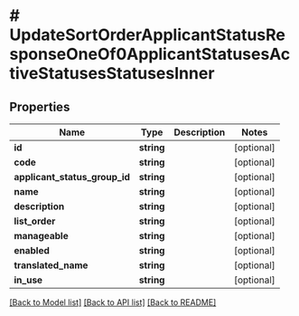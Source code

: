 # # UpdateSortOrderApplicantStatusResponseOneOf0ApplicantStatusesActiveStatusesStatusesInner

## Properties

Name | Type | Description | Notes
------------ | ------------- | ------------- | -------------
**id** | **string** |  | [optional]
**code** | **string** |  | [optional]
**applicant_status_group_id** | **string** |  | [optional]
**name** | **string** |  | [optional]
**description** | **string** |  | [optional]
**list_order** | **string** |  | [optional]
**manageable** | **string** |  | [optional]
**enabled** | **string** |  | [optional]
**translated_name** | **string** |  | [optional]
**in_use** | **string** |  | [optional]

[[Back to Model list]](../../README.md#models) [[Back to API list]](../../README.md#endpoints) [[Back to README]](../../README.md)
